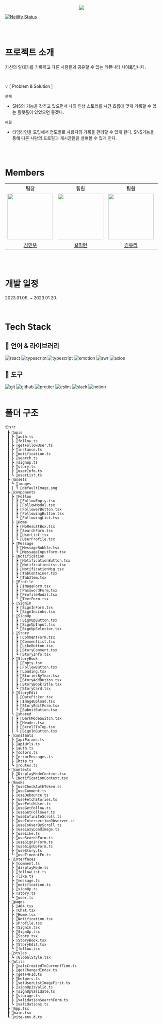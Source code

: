 <div align="center">
  <img src="https://user-images.githubusercontent.com/77133565/213366004-458a84a3-8e36-4ac6-81a5-0ad36944bd83.png" />
</div>

[![Netlify Status](https://api.netlify.com/api/v1/badges/383b598e-c07f-427a-84f3-f052918e8974/deploy-status)](https://app.netlify.com/sites/sensational-concha-6acb55/deploys)

<br />
<br />

# 프로젝트 소개

자신의 일대기를 기록하고 다른 사람들과 공유할 수 있는 커뮤니티 사이트입니다.

<br />

💡 [ Problem & Solution ]

`문제`

- SNS의 기능을 갖추고 있으면서 나의 인생 스토리를 시간 흐름에 맞게 기록할 수 있는 플랫폼이 있었으면 좋겠다.

`해결`

- 타임라인을 도입해서 연도별로 사용자의 기록을 관리할 수 있게 한다.
  SNS기능을 통해 다른 사람의 프로필과 게시글들을 살펴볼 수 있게 한다.

<br />
<br />

# Members

<table>
  <tbody>
  <tr>
  <td align="center">팀장</td>
  <td align="center">팀원</td>
  <td align="center">팀원</td>
  <td align="center">팀원</td>
  <td align="center">팀원</td>
  </tr>
  <tr>
  <td align="center"><a href="https://github.com/kmww"><img src="https://avatars.githubusercontent.com/u/105067764?v=4" width="150px;" style="max-width: 100%;"/></a></td>
  <td align="center"><a href="https://github.com/Kal-MH"><img src="https://avatars.githubusercontent.com/u/59648372?v=4" width="150px;" style="max-width: 100%;"/></a></td>
  <td align="center"><a href="https://github.com/glassk"><img src="https://avatars.githubusercontent.com/u/63575891?v=4" width="150px;" style="max-width: 100%;"/></a></td>
  <td align="center"><a href="https://github.com/tooooo1"><img src="https://avatars.githubusercontent.com/u/77133565?v=4" width="150px;" style="max-width: 100%;"/></a></td>
  <td align="center"><a href="https://github.com/metacode22"><img src="https://avatars.githubusercontent.com/u/93233930?v=4" width="150px;" style="max-width: 100%;"/></a></td>
  </tr>
  <tr>
  <td align="center"><a href="https://github.com/kmww">김민우</a></td>
  <td align="center"><a href="https://github.com/Kal-MH">갈미현</a></td>
  <td align="center"><a href="https://github.com/glassk">김유리</a></td>
  <td align="center"><a href="https://github.com/tooooo1">정충일</a></td>
  <td align="center"><a href="https://github.com/metacode22">신승준</a></td>
  </tr>
  </tbody>
</table>

<br />
<br />

# 개발 일정

2023.01.09. ~ 2023.01.20.

<br />

# Tech Stack

## 💪 언어 & 라이브러리

<img src="https://img.shields.io/badge/react-61DAFB?style=for-the-badge&logo=react&logoColor=black" alt="react">
<img src="https://img.shields.io/badge/typescript-3178C6?style=for-the-badge&logo=typescript&logoColor=white" alt="typescript">
<img src="https://img.shields.io/badge/vite-646CFF?style=for-the-badge&logo=vite&logoColor=white" alt="typescript">
<img src="https://img.shields.io/badge/emotion-DB7093?style=for-the-badge&logo=emotion&logoColor=white" alt="emotion">
<img src="https://img.shields.io/badge/swr-FFFFFF?style=for-the-badge&logo=swr&logoColor=white" alt="swr">
<img src="https://img.shields.io/badge/axios-5A29E4?style=for-the-badge&logo=axios&logoColor=white" alt="axios">

<br />
 
## 🔧 도구

<img src="https://img.shields.io/badge/git-F05032?style=for-the-badge&logo=git&logoColor=white" alt="git">
<img src="https://img.shields.io/badge/github-181717?style=for-the-badge&logo=github&logoColor=white" alt="github">
<img src="https://img.shields.io/badge/prettier-F7B93E?style=for-the-badge&logo=prettier&logoColor=white" alt="prettier">
<img src="https://img.shields.io/badge/eslint-4B32C3?style=for-the-badge&logo=eslint&logoColor=white" alt="eslint">
<img src="https://img.shields.io/badge/slack-4A154B?style=for-the-badge&logo=slack&logoColor=white" alt="slack">
<img src="https://img.shields.io/badge/notion-000000?style=for-the-badge&logo=notion&logoColor=white" alt="notion">

<br />
<br />

# 폴더 구조

```
📦src
 ┣ 📂apis
 ┃ ┣ 📜auth.ts
 ┃ ┣ 📜follow.ts
 ┃ ┣ 📜getFollowUser.ts
 ┃ ┣ 📜instance.ts
 ┃ ┣ 📜notification.ts
 ┃ ┣ 📜search.ts
 ┃ ┣ 📜signup.ts
 ┃ ┣ 📜story.ts
 ┃ ┣ 📜userInfo.ts
 ┃ ┗ 📜userList.ts
 ┣ 📂assets
 ┃ ┗ 📂images
 ┃ ┃ ┗ 📜defaultImage.png
 ┣ 📂components
 ┃ ┣ 📂Follow
 ┃ ┃ ┣ 📜FollowEmpty.tsx
 ┃ ┃ ┣ 📜FollowModal.tsx
 ┃ ┃ ┣ 📜FollowerButton.tsx
 ┃ ┃ ┣ 📜FollowingButton.tsx
 ┃ ┃ ┗ 📜FollowingList.tsx
 ┃ ┣ 📂Home
 ┃ ┃ ┣ 📜NoResultBox.tsx
 ┃ ┃ ┣ 📜SearchForm.tsx
 ┃ ┃ ┣ 📜UserList.tsx
 ┃ ┃ ┗ 📜UserProfile.tsx
 ┃ ┣ 📂Message
 ┃ ┃ ┣ 📜MessageBubble.tsx
 ┃ ┃ ┗ 📜MessageInputForm.tsx
 ┃ ┣ 📂Notification
 ┃ ┃ ┣ 📜NotificationButton.tsx
 ┃ ┃ ┣ 📜NotificationList.tsx
 ┃ ┃ ┣ 📜NotificationMsg.tsx
 ┃ ┃ ┣ 📜TabContainer.tsx
 ┃ ┃ ┗ 📜TabItem.tsx
 ┃ ┣ 📂Profile
 ┃ ┃ ┣ 📜ImageForm.tsx
 ┃ ┃ ┣ 📜PasswordForm.tsx
 ┃ ┃ ┣ 📜ProfileModal.tsx
 ┃ ┃ ┗ 📜TextForm.tsx
 ┃ ┣ 📂SignIn
 ┃ ┃ ┣ 📜SignInForm.tsx
 ┃ ┃ ┗ 📜SignInLinks.tsx
 ┃ ┣ 📂SignUp
 ┃ ┃ ┣ 📜SignUpButton.tsx
 ┃ ┃ ┣ 📜SignUpInput.tsx
 ┃ ┃ ┗ 📜SignUpSelector.tsx
 ┃ ┣ 📂Story
 ┃ ┃ ┣ 📜CommentForm.tsx
 ┃ ┃ ┣ 📜CommentList.tsx
 ┃ ┃ ┣ 📜LikeButton.tsx
 ┃ ┃ ┣ 📜StoryComment.tsx
 ┃ ┃ ┗ 📜StoryInfo.tsx
 ┃ ┣ 📂StoryBook
 ┃ ┃ ┣ 📜Empty.tsx
 ┃ ┃ ┣ 📜FollowButton.tsx
 ┃ ┃ ┣ 📜Loading.tsx
 ┃ ┃ ┣ 📜StoriesByYear.tsx
 ┃ ┃ ┣ 📜StoryAddButton.tsx
 ┃ ┃ ┣ 📜StoryBookTitle.tsx
 ┃ ┃ ┗ 📜StoryCard.tsx
 ┃ ┣ 📂StoryEdit
 ┃ ┃ ┣ 📜DatePicker.tsx
 ┃ ┃ ┣ 📜ImageUpload.tsx
 ┃ ┃ ┣ 📜StoryEditForm.tsx
 ┃ ┃ ┗ 📜SubmitButton.tsx
 ┃ ┗ 📂shared
 ┃ ┃ ┣ 📜DarkModeSwitch.tsx
 ┃ ┃ ┣ 📜Header.tsx
 ┃ ┃ ┣ 📜ScrollToTop.tsx
 ┃ ┃ ┗ 📜SignInButton.tsx
 ┣ 📂constants
 ┃ ┣ 📜apiParams.ts
 ┃ ┣ 📜apiUrls.ts
 ┃ ┣ 📜auth.ts
 ┃ ┣ 📜colors.ts
 ┃ ┣ 📜errorMessages.ts
 ┃ ┣ 📜http.ts
 ┃ ┗ 📜routes.ts
 ┣ 📂contexts
 ┃ ┣ 📜DisplayModeContext.tsx
 ┃ ┗ 📜NotificationContext.tsx
 ┣ 📂hooks
 ┃ ┣ 📜useCheckAuthToken.ts
 ┃ ┣ 📜useComment.ts
 ┃ ┣ 📜useDebounce.ts
 ┃ ┣ 📜useFetchStories.ts
 ┃ ┣ 📜useFetchUser.ts
 ┃ ┣ 📜useGetFollow.ts
 ┃ ┣ 📜useGetFollower.ts
 ┃ ┣ 📜useInfiniteScroll.ts
 ┃ ┣ 📜useIntersectionObserver.ts
 ┃ ┣ 📜useIsOverByScroll.ts
 ┃ ┣ 📜useLazyLoadImage.ts
 ┃ ┣ 📜useLike.ts
 ┃ ┣ 📜useSearchForm.ts
 ┃ ┣ 📜useSignInForm.ts
 ┃ ┣ 📜useSignUpForm.ts
 ┃ ┣ 📜useStory.ts
 ┃ ┗ 📜useTimeoutFn.ts
 ┣ 📂interfaces
 ┃ ┣ 📜comment.ts
 ┃ ┣ 📜displayMode.ts
 ┃ ┣ 📜followList.ts
 ┃ ┣ 📜like.ts
 ┃ ┣ 📜message.ts
 ┃ ┣ 📜notification.ts
 ┃ ┣ 📜signUp.ts
 ┃ ┣ 📜story.ts
 ┃ ┗ 📜user.ts
 ┣ 📂pages
 ┃ ┣ 📜404.tsx
 ┃ ┣ 📜Chat.tsx
 ┃ ┣ 📜Home.tsx
 ┃ ┣ 📜Notification.tsx
 ┃ ┣ 📜Profile.tsx
 ┃ ┣ 📜SignIn.tsx
 ┃ ┣ 📜SignUp.tsx
 ┃ ┣ 📜Story.tsx
 ┃ ┣ 📜StoryBook.tsx
 ┃ ┣ 📜StoryEdit.tsx
 ┃ ┗ 📜follow.tsx
 ┣ 📂styles
 ┃ ┗ 📜GlobalStyle.tsx
 ┣ 📂utils
 ┃ ┣ 📜calcCreatedToCurrentTime.ts
 ┃ ┣ 📜getChangedIndex.ts
 ┃ ┣ 📜getF4FId.ts
 ┃ ┣ 📜helpers.ts
 ┃ ┣ 📜setUserListImageFirst.ts
 ┃ ┣ 📜signUpIsValid.ts
 ┃ ┣ 📜signUpValidate.ts
 ┃ ┣ 📜storage.ts
 ┃ ┣ 📜validationSearchForm.ts
 ┃ ┗ 📜validations.ts
 ┣ 📜App.tsx
 ┣ 📜main.tsx
 ┗ 📜vite-env.d.ts
```
